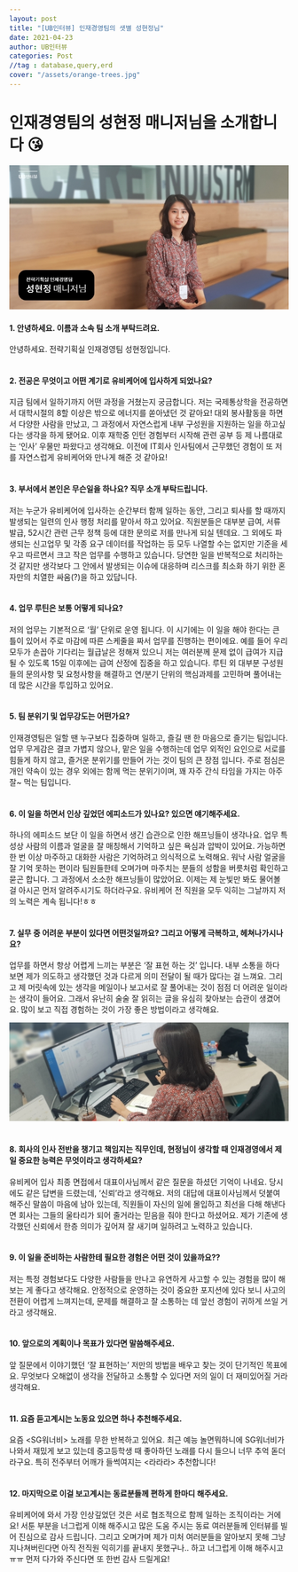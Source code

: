 ```yaml
---
layout: post
title: "[UB인터뷰] 인재경영팀의 샛별 성현정님"
date: 2021-04-23
author: UB인터뷰
categories: Post
//tag : database,query,erd
cover: "/assets/orange-trees.jpg"
---
```



# 인재경영팀의 성현정 매니저님을 소개합니다 😘



![](/assets/posting/20210423/1.jpg)

#### 1. 안녕하세요. 이름과 소속 팀 소개 부탁드려요.
안녕하세요. 전략기획실 인재경영팀 성현정입니다.
<br><br>

#### 2. 전공은 무엇이고 어떤 계기로 유비케어에 입사하게 되었나요?
지금 팀에서 일하기까지 어떤 과정을 거쳤는지 궁금합니다.
저는 국제통상학을 전공하면서 대학시절의 8할 이상은 밖으로 에너지를 쏟아냈던 것 같아요!
대외 봉사활동을 하면서 다양한 사람을 만났고, 그 과정에서 자연스럽게 내부 구성원을 지원하는 일을 하고싶다는 생각을 하게 됐어요. 이후 재학중 인턴 경험부터 시작해 관련 공부 등 제 나름대로는 ‘인사’ 우물만 파왔다고 생각해요.
이전에 IT회사 인사팀에서 근무했던 경험이 또 저를 자연스럽게 유비케어와 만나게 해준 것 같아요!
<br><br>

#### 3. 부서에서 본인은 무슨일을 하나요? 직무 소개 부탁드립니다.
저는 누군가 유비케어에 입사하는 순간부터 함께 일하는 동안, 그리고 퇴사를 할 때까지 발생되는 일련의 인사 행정 처리를 맡아서 하고 있어요.
직원분들은 대부분 급여, 서류 발급, 52시간 관련 근무 정책 등에 대한 문의로 저를 만나게 되실 텐데요. 그 외에도 파생되는 신고업무 및 각종 요구 데이터를 작업하는 등 모두 나열할 수는 없지만 기준을 세우고 따르면서 크고 작은 업무를 수행하고 있습니다.
당연한 일을 반복적으로 처리하는 것 같지만 생각보다 그 안에서 발생되는 이슈에 대응하며 리스크를 최소화 하기 위한 혼자만의 치열한 싸움(?)을 하고 있답니다.
<br><br>

#### 4. 업무 루틴은 보통 어떻게 되나요?
저의 업무는 기본적으로 ‘월’ 단위로 운영 됩니다. 이 시기에는 이 일을 해야 한다는 큰 틀이 있어서 주로 마감에 따른 스케줄을 짜서 업무를 진행하는 편이에요. 예를 들어 우리 모두가 손꼽아 기다리는 월급날은 정해져 있으니 저는 여러분께 문제 없이 급여가 지급될 수 있도록 15일 이후에는 급여 산정에 집중을 하고 있습니다.
루틴 외 대부분 구성원들의 문의사항 및 요청사항을 해결하고 연/분기 단위의 핵심과제를 고민하며 풀어내는데 많은 시간을 투입하고 있어요.
<br><br>

#### 5. 팀 분위기 및 업무강도는 어떤가요?
인재경영팀은 일할 땐 누구보다 집중하며 일하고, 즐길 땐 한 마음으로 즐기는 팀입니다.
업무 무게감은 결코 가볍지 않으나, 맡은 일을 수행하는데 업무 외적인 요인으로 서로를 힘들게 하지 않고, 즐거운 분위기를 만들어 가는 것이 팀의 큰 장점 입니다. 주로 점심은 개인 약속이 있는 경우 외에는 함께 먹는 분위기이며, 꽤 자주 간식 타임을 가지는 아주 잘~ 먹는 팀입니다.
<br><br>

#### 6. 이 일을 하면서 인상 깊었던 에피소드가 있나요? 있으면 얘기해주세요.
하나의 에피소드 보단 이 일을 하면서 생긴 습관으로 인한 해프닝들이 생각나요.
업무 특성상 사람의 이름과 얼굴을 잘 매칭해서 기억하고 싶은 욕심과 압박이 있어요. 가능하면 한 번 이상 마주하고 대화한 사람은 기억하려고 의식적으로 노력해요.
워낙 사람 얼굴을 잘 기억 못하는 편이라 팀원들한테 오며가며 마주치는 분들의 성함을 버릇처럼 확인하고 묻곤 합니다. 그 과정에서 소소한 해프닝들이 많았어요. 이제는 제 눈빛만 봐도 물어볼 걸 아시곤 먼저 알려주시기도 하더라구요. 유비케어 전 직원을 모두 익히는 그날까지 저의 노력은 계속 됩니다!ㅎㅎ
<br><br>

#### 7. 실무 중 어려운 부분이 있다면 어떤것일까요? 그리고 어떻게 극복하고, 헤쳐나가시나요?
업무를 하면서 항상 어렵게 느끼는 부분은 ‘잘 표현 하는 것’ 입니다.
내부 소통을 하다 보면 제가 의도하고 생각했던 것과 다르게 의미 전달이 될 때가 많다는 걸 느껴요.
그리고 제 머릿속에 있는 생각을 메일이나 보고서로 잘 풀어내는 것이 점점 더 어려운 일이라는 생각이 들어요.
그래서 유난히 술술 잘 읽히는 글을 유심히 찾아보는 습관이 생겼어요. 많이 보고 직접 경험하는 것이 가장 좋은 방법이라고 생각해요.

![](/assets/posting/20210423/2.jpg)
<br><br>

#### 8. 회사의 인사 전반을 챙기고 책임지는 직무인데, 현정님이 생각할 때 인재경영에서 제일 중요한 능력은 무엇이라고 생각하세요?
유비케어 입사 최종 면접에서 대표이사님께서 같은 질문을 하셨던 기억이 나네요. 당시에도 같은 답변을 드렸는데, ‘신뢰’라고 생각해요.
저의 대답에 대표이사님께서 덧붙여 해주신 말씀이 마음에 남아 있는데, 직원들이 자신의 일에 몰입하고 최선을 다해 해낸다면 회사는 그들의 울타리가 되어 줄거라는 믿음을 줘야 한다고 하셨어요.
제가 기존에 생각했던 신뢰에서 한층 의미가 깊어져 잘 새기며 일하려고 노력하고 있습니다.
<br><br>

#### 9. 이 일을 준비하는 사람한테 필요한 경험은 어떤 것이 있을까요??
저는 특정 경험보다도 다양한 사람들을 만나고 유연하게 사고할 수 있는 경험을 많이 해보는 게 좋다고 생각해요.
안정적으로 운영하는 것이 중요한 포지션에 있다 보니 사고의 전환이 어렵게 느껴지는데, 문제를 해결하고 잘 소통하는 데 앞선 경험이 귀하게 쓰일 거라고 생각해요.
<br><br>

#### 10. 앞으로의 계획이나 목표가 있다면 말씀해주세요.
앞 질문에서 이야기했던 ‘잘 표현하는’ 저만의 방법을 배우고 찾는 것이 단기적인 목표에요.
무엇보다 오해없이 생각을 전달하고 소통할 수 있다면 저의 일이 더 재미있어질 거라 생각해요.
<br><br>

#### 11. 요즘 듣고계시는 노동요 있으면 하나 추천해주세요.
요즘 <SG워너비> 노래를 무한 반복하고 있어요. 최근 예능 놀면뭐하니에 SG워너비가 나와서 재밌게 보고 있는데 중고등학생 때 좋아하던 노래를 다시 들으니 너무 추억 돋더라구요.
특히 전주부터 어깨가 들썩여지는 <라라라> 추천합니다!
<br><br>

#### 12. 마지막으로 이걸 보고계시는 동료분들께 편하게 한마디 해주세요.
유비케어에 와서 가장 인상깊었던 것은 서로 협조적으로 함께 일하는 조직이라는 거에요! 서툰 부분을 너그럽게 이해 해주시고 많은 도움 주시는 동료 여러분들께 인터뷰를 빌어 진심으로 감사 드립니다.
그리고 오며가며 제가 미처 여러분들을 알아보지 못해 그냥 지나쳐버린다면 아직 전직원 익히기를 끝내지 못했구나.. 하고 너그럽게 이해 해주시고ㅠㅠ 먼저 다가와 주신다면 또 한번 감사 드릴게요!